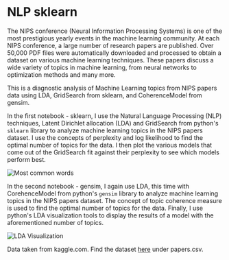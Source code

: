 # NLP sklearn

The NIPS conference (Neural Information Processing Systems) is one of the most prestigious yearly events in the machine learning community. At each NIPS conference, a large number of research papers are published. Over 50,000 PDF files were automatically downloaded and processed to obtain a dataset on various machine learning techniques. These papers discuss a wide variety of topics in machine learning, from neural networks to optimization methods and many more.

This is a diagnostic analysis of Machine Learning topics from NIPS papers data using LDA, GridSearch from sklearn, and CoherenceModel from gensim.

In the first notebook - sklearn, I use the Natural Language Processing (NLP) techniques, Latent Dirichlet allocation (LDA) and GridSearch from python's <code>sklearn</code> library to analyze machine learning topics in the NIPS papers dataset. I use the concepts of perplexity and log likelihood to find the optimal number of topics for the data. I then plot the various models that come out of the GridSearch fit against their perplexity to see which models perform best.

![Most common words](https://i.imgur.com/swFTsKK.png)

In the second notebook - gensim, I again use LDA, this time with CorehenceModel from python's <code>gensim</code> library to analyze machine learning topics in the NIPS papers dataset. The concept of topic coherence measure is used to find the optimal number of topics for the data. Finally, I use python's LDA visualization tools to display the results of a model with the aforementioned number of topics.

![LDA Visualization](https://i.imgur.com/GuAiXBd.jpg)

Data taken from kaggle.com. Find the dataset [here](https://www.kaggle.com/benhamner/nips-papers) under papers.csv.
